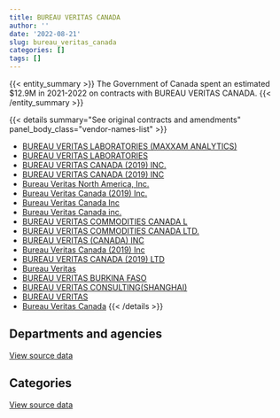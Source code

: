 ```yaml
---
title: BUREAU VERITAS CANADA
author: ''
date: '2022-08-21'
slug: bureau_veritas_canada
categories: []
tags: []
---
```


<script src="/rmarkdown-libs/htmlwidgets/htmlwidgets.js"></script>
<link href="/rmarkdown-libs/datatables-css/datatables-crosstalk.css" rel="stylesheet" />
<script src="/rmarkdown-libs/datatables-binding/datatables.js"></script>
<script src="/rmarkdown-libs/jquery/jquery-3.6.0.min.js"></script>
<link href="/rmarkdown-libs/dt-core-bootstrap/css/dataTables.bootstrap.min.css" rel="stylesheet" />
<link href="/rmarkdown-libs/dt-core-bootstrap/css/dataTables.bootstrap.extra.css" rel="stylesheet" />
<script src="/rmarkdown-libs/dt-core-bootstrap/js/jquery.dataTables.min.js"></script>
<script src="/rmarkdown-libs/dt-core-bootstrap/js/dataTables.bootstrap.min.js"></script>
<link href="/rmarkdown-libs/crosstalk/css/crosstalk.min.css" rel="stylesheet" />
<script src="/rmarkdown-libs/crosstalk/js/crosstalk.min.js"></script>
<script src="/rmarkdown-libs/htmlwidgets/htmlwidgets.js"></script>
<link href="/rmarkdown-libs/datatables-css/datatables-crosstalk.css" rel="stylesheet" />
<script src="/rmarkdown-libs/datatables-binding/datatables.js"></script>
<script src="/rmarkdown-libs/jquery/jquery-3.6.0.min.js"></script>
<link href="/rmarkdown-libs/dt-core-bootstrap/css/dataTables.bootstrap.min.css" rel="stylesheet" />
<link href="/rmarkdown-libs/dt-core-bootstrap/css/dataTables.bootstrap.extra.css" rel="stylesheet" />
<script src="/rmarkdown-libs/dt-core-bootstrap/js/jquery.dataTables.min.js"></script>
<script src="/rmarkdown-libs/dt-core-bootstrap/js/dataTables.bootstrap.min.js"></script>
<link href="/rmarkdown-libs/crosstalk/css/crosstalk.min.css" rel="stylesheet" />
<script src="/rmarkdown-libs/crosstalk/js/crosstalk.min.js"></script>

{{< entity_summary >}}
The Government of Canada spent an estimated \$12.9M in 2021-2022 on contracts with BUREAU VERITAS CANADA.
{{< /entity_summary >}}

{{< details summary="See original contracts and amendments" panel_body_class="vendor-names-list" >}}
- [BUREAU VERITAS LABORATORIES (MAXXAM ANALYTICS)](https://search.open.canada.ca/en/ct/?sort=contract_value_f%20desc&page=1&search_text=%22BUREAU%20VERITAS%20LABORATORIES%20%28MAXXAM%20ANALYTICS%29%22)
- [BUREAU VERITAS LABORATORIES](https://search.open.canada.ca/en/ct/?sort=contract_value_f%20desc&page=1&search_text=%22BUREAU%20VERITAS%20LABORATORIES%22)
- [BUREAU VERITAS CANADA (2019) INC.](https://search.open.canada.ca/en/ct/?sort=contract_value_f%20desc&page=1&search_text=%22BUREAU%20VERITAS%20CANADA%20%282019%29%20INC.%22)
- [BUREAU VERITAS CANADA (2019) INC](https://search.open.canada.ca/en/ct/?sort=contract_value_f%20desc&page=1&search_text=%22BUREAU%20VERITAS%20CANADA%20%282019%29%20INC%22)
- [Bureau Veritas North America, Inc.](https://search.open.canada.ca/en/ct/?sort=contract_value_f%20desc&page=1&search_text=%22Bureau%20Veritas%20North%20America%2c%20Inc.%22)
- [Bureau Veritas Canada (2019) Inc.](https://search.open.canada.ca/en/ct/?sort=contract_value_f%20desc&page=1&search_text=%22Bureau%20Veritas%20Canada%20%282019%29%20Inc.%22)
- [Bureau Veritas Canada Inc](https://search.open.canada.ca/en/ct/?sort=contract_value_f%20desc&page=1&search_text=%22Bureau%20Veritas%20Canada%20Inc%22)
- [Bureau Veritas Canada inc.](https://search.open.canada.ca/en/ct/?sort=contract_value_f%20desc&page=1&search_text=%22Bureau%20Veritas%20Canada%20inc.%22)
- [BUREAU VERITAS COMMODITIES CANADA L](https://search.open.canada.ca/en/ct/?sort=contract_value_f%20desc&page=1&search_text=%22BUREAU%20VERITAS%20COMMODITIES%20CANADA%20L%22)
- [BUREAU VERITAS COMMODITIES CANADA LTD.](https://search.open.canada.ca/en/ct/?sort=contract_value_f%20desc&page=1&search_text=%22BUREAU%20VERITAS%20COMMODITIES%20CANADA%20LTD.%22)
- [BUREAU VERITAS (CANADA) INC](https://search.open.canada.ca/en/ct/?sort=contract_value_f%20desc&page=1&search_text=%22BUREAU%20VERITAS%20%28CANADA%29%20INC%22)
- [Bureau Veritas Canada (2019) Inc](https://search.open.canada.ca/en/ct/?sort=contract_value_f%20desc&page=1&search_text=%22Bureau%20Veritas%20Canada%20%282019%29%20Inc%22)
- [BUREAU VERITAS CANADA (2019) LTD](https://search.open.canada.ca/en/ct/?sort=contract_value_f%20desc&page=1&search_text=%22BUREAU%20VERITAS%20CANADA%20%282019%29%20LTD%22)
- [Bureau Veritas](https://search.open.canada.ca/en/ct/?sort=contract_value_f%20desc&page=1&search_text=%22Bureau%20Veritas%22)
- [BUREAU VERITAS BURKINA FASO](https://search.open.canada.ca/en/ct/?sort=contract_value_f%20desc&page=1&search_text=%22BUREAU%20VERITAS%20BURKINA%20FASO%22)
- [BUREAU VERITAS CONSULTING(SHANGHAI)](https://search.open.canada.ca/en/ct/?sort=contract_value_f%20desc&page=1&search_text=%22BUREAU%20VERITAS%20CONSULTING%28SHANGHAI%29%22)
- [BUREAU VERITAS](https://search.open.canada.ca/en/ct/?sort=contract_value_f%20desc&page=1&search_text=%22BUREAU%20VERITAS%22)
- [Bureau Veritas Canada](https://search.open.canada.ca/en/ct/?sort=contract_value_f%20desc&page=1&search_text=%22Bureau%20Veritas%20Canada%22)
{{< /details >}}

## Departments and agencies

<div id="htmlwidget-1" style="width:100%;height:auto;" class="datatables html-widget"></div>
<script type="application/json" data-for="htmlwidget-1">{"x":{"style":"bootstrap","filter":"none","vertical":false,"data":[["<a href=\"/departments/aafc-aac/\">Agriculture and Agri-Food Canada<\/a>","<a href=\"/departments/cfia-acia/\">Canadian Food Inspection Agency<\/a>","<a href=\"/departments/cgc-ccg/\">Canadian Grain Commission<\/a>","<a href=\"/departments/csc-scc/\">Correctional Service of Canada<\/a>","<a href=\"/departments/dfo-mpo/\">Fisheries and Oceans Canada<\/a>","<a href=\"/departments/dnd-mdn/\">National Defence<\/a>","<a href=\"/departments/ec/\">Environment and Climate Change Canada<\/a>","<a href=\"/departments/hc-sc/\">Health Canada<\/a>","<a href=\"/departments/isc-sac/\">Indigenous Services Canada<\/a>","<a href=\"/departments/nrcan-rncan/\">Natural Resources Canada<\/a>","<a href=\"/departments/pc/\">Parks Canada<\/a>","<a href=\"/departments/pwgsc-tpsgc/\">Public Services and Procurement Canada<\/a>","<a href=\"/departments/rcmp-grc/\">Royal Canadian Mounted Police<\/a>"],[3149054.74,null,null,null,27594,null,null,null,182145.89,0,null,null,null],[3157682.28,6182316.46,4528.9,104797.33,0,11306.4,16051.65,null,182644.92,33649.98,15600.17,830622.6,null],[2685249.7,6420694.02,12523.1,73142.41,15120,123904.57,5462.66,null,182145.89,577116.31,6229.76,1676252.92,22730.4],[2673226.5,7212773.33,13724.6,100457,44384.55,196999.4,47045.51,37331.53,182145.89,716730.22,2082.28,1718865.1,null]],"container":"<table class=\"table table-striped table-hover row-border order-column display\">\n  <thead>\n    <tr>\n      <th>Department<\/th>\n      <th>2018-2019<\/th>\n      <th>2019-2020<\/th>\n      <th>2020-2021<\/th>\n      <th>2021-2022<\/th>\n    <\/tr>\n  <\/thead>\n<\/table>","options":{"order":[[4,"desc"]],"pageLength":10,"autoWidth":true,"columnDefs":[{"targets":1,"render":"function(data, type, row, meta) {\n    return type !== 'display' ? data : DTWidget.formatCurrency(data, \"$\", 2, 3, \",\", \".\", true, null);\n  }"},{"targets":2,"render":"function(data, type, row, meta) {\n    return type !== 'display' ? data : DTWidget.formatCurrency(data, \"$\", 2, 3, \",\", \".\", true, null);\n  }"},{"targets":3,"render":"function(data, type, row, meta) {\n    return type !== 'display' ? data : DTWidget.formatCurrency(data, \"$\", 2, 3, \",\", \".\", true, null);\n  }"},{"targets":4,"render":"function(data, type, row, meta) {\n    return type !== 'display' ? data : DTWidget.formatCurrency(data, \"$\", 2, 3, \",\", \".\", true, null);\n  }"},{"width":"16%","targets":[1,2,3,4]},{"className":"dt-right","targets":[1,2,3,4]}],"orderClasses":false}},"evals":["options.columnDefs.0.render","options.columnDefs.1.render","options.columnDefs.2.render","options.columnDefs.3.render"],"jsHooks":[]}</script>
<p class="text-right">
<a href="https://github.com/GoC-Spending/contracts-data/tree/main/data/out/vendors/bureau_veritas_canada/summary_by_fiscal_year_by_department.csv" class="source-data-link btn btn-link">View source data</a>
</p>

## Categories

<div id="htmlwidget-2" style="width:100%;height:auto;" class="datatables html-widget"></div>
<script type="application/json" data-for="htmlwidget-2">{"x":{"style":"bootstrap","filter":"none","vertical":false,"data":[["<a href=\"/categories/1_facilities_and_construction/\">Facilities and construction<\/a>","<a href=\"/categories/11_defence/\">Defence<\/a>","<a href=\"/categories/2_professional_services/\">Professional services<\/a>","<a href=\"/categories/4_medical/\">Medical<\/a>","<a href=\"/categories/6_industrial_products_and_services/\">Industrial products and services<\/a>"],[27594,null,3149054.74,182145.89,null],[63794.99,null,10292760.78,182644.92,null],[235192.61,10202.63,11254530.06,182145.89,118500.56],[120320.49,41377.33,12544067.37,240000.72,null]],"container":"<table class=\"table table-striped table-hover row-border order-column display\">\n  <thead>\n    <tr>\n      <th>Category<\/th>\n      <th>2018-2019<\/th>\n      <th>2019-2020<\/th>\n      <th>2020-2021<\/th>\n      <th>2021-2022<\/th>\n    <\/tr>\n  <\/thead>\n<\/table>","options":{"order":[[4,"desc"]],"dom":"t","pageLength":30,"autoWidth":true,"columnDefs":[{"targets":1,"render":"function(data, type, row, meta) {\n    return type !== 'display' ? data : DTWidget.formatCurrency(data, \"$\", 2, 3, \",\", \".\", true, null);\n  }"},{"targets":2,"render":"function(data, type, row, meta) {\n    return type !== 'display' ? data : DTWidget.formatCurrency(data, \"$\", 2, 3, \",\", \".\", true, null);\n  }"},{"targets":3,"render":"function(data, type, row, meta) {\n    return type !== 'display' ? data : DTWidget.formatCurrency(data, \"$\", 2, 3, \",\", \".\", true, null);\n  }"},{"targets":4,"render":"function(data, type, row, meta) {\n    return type !== 'display' ? data : DTWidget.formatCurrency(data, \"$\", 2, 3, \",\", \".\", true, null);\n  }"},{"width":"16%","targets":[1,2,3,4]},{"className":"dt-right","targets":[1,2,3,4]}],"orderClasses":false,"lengthMenu":[10,25,30,50,100]}},"evals":["options.columnDefs.0.render","options.columnDefs.1.render","options.columnDefs.2.render","options.columnDefs.3.render"],"jsHooks":[]}</script>
<p class="text-right">
<a href="https://github.com/GoC-Spending/contracts-data/tree/main/data/out/vendors/bureau_veritas_canada/summary_by_fiscal_year_by_category.csv" class="source-data-link btn btn-link">View source data</a>
</p>
